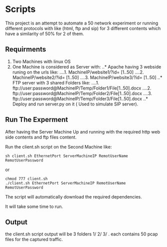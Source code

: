 # Scripts

This project is an attempt to automate a 50 network experiment or running different protocols with like (html, ftp and sip) for 3 different contents which have a similarity of 50% for 2 of them. 

## Requirments

1. Two Machines with linux OS
2. One Machine is considered as Server with:
..* Apache having 3 webside runing on the urls like:
....1. MachineIP/website1/?id= [1..50]
....2. MachineIP/website2/?id= [1..50]
....3. MachineIP/website3/?id= [1..50]
..* FTP server with 3 shared Folders like:
....1. ftp://user:password@MachineIP/Temp/Folder1/File[1..50].docx
....2. ftp://user:password@MachineIP/Temp/Folder2/File[1..50].docx
....3. ftp://user:password@MachineIP/Temp/Folder3/File[1..50].docx
..* Deploy and run server.py on it ( Used to simulate SIP server).

## Run The Experment

After having the Server Machine Up and running with the required http web side contents and ftp files content.

Run the client.sh script on the Second Machine like:

```
sh client.sh EthernetPort ServerMachineIP RemotUserName RemotUserPassword
```

or 

```
chmod 777 client.sh
./client.sh EthernetPort ServerMachineIP RemotUserName RemotUserPassword
```

The script will automatically download the required dependencies.

It will take some time to run. 

## Output

the client.sh script output will be 3 folders 1/ 2/ 3/ . each contains 50 pcap files for the captured traffic.
